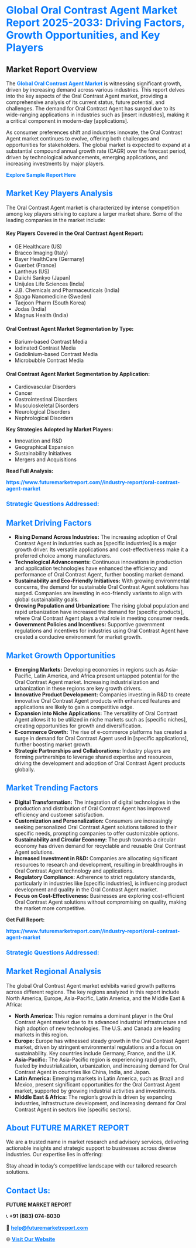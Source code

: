 <h1 style="color: #007BFF;">Global Oral Contrast Agent Market Report 2025-2033: Driving Factors, Growth Opportunities, and Key Players</h1>

<section id="overview">
<h2>Market Report Overview</h2>
<p>The <a href="https://www.futuremarketreport.com//industry-report/oral-contrast-agent-market" style="color: #007BFF; text-decoration: none;"><strong>Global Oral Contrast Agent Market</strong></a> is witnessing significant growth, driven by increasing demand across various industries. This report delves into the key aspects of the Oral Contrast Agent market, providing a comprehensive analysis of its current status, future potential, and challenges. The demand for Oral Contrast Agent has surged due to its wide-ranging applications in industries such as [insert industries], making it a critical component in modern-day [applications].</p>
<p>As consumer preferences shift and industries innovate, the Oral Contrast Agent market continues to evolve, offering both challenges and opportunities for stakeholders. The global market is expected to expand at a substantial compound annual growth rate (CAGR) over the forecast period, driven by technological advancements, emerging applications, and increasing investments by major players.</p>
</section>

<section id="overview">
<p><a href="https://www.futuremarketreport.com//request-sample/reportId=53564" style="color: #007BFF; text-decoration: none;"><strong>Explore Sample Report Here</strong></a></p>
</section>

<section id="key-players">
<h2 style="color: #007BFF;">Market Key Players Analysis</h2>
<p>The Oral Contrast Agent market is characterized by intense competition among key players striving to capture a larger market share. Some of the leading companies in the market include:</p>
<h4>Key Players Covered in the Oral Contrast Agent Report:</h4>
<ul><li>GE Healthcare (US)</li><li>Bracco Imaging (Italy)</li><li>Bayer HealthCare (Germany)</li><li>Guerbet (France)</li><li>Lantheus (US)</li><li>Daiichi Sankyo (Japan)</li><li>Unijules Life Sciences (India)</li><li>J.B. Chemicals and Pharmaceuticals (India)</li><li>Spago Nanomedicine (Sweden)</li><li>Taejoon Pharm (South Korea)</li><li>Jodas (India)</li><li>Magnus Health (India)</li></ul>
<h4>Oral Contrast Agent Market Segmentation by Type:</h4>
<ul><li>Barium-based Contrast Media</li><li>Iodinated Contrast Media</li><li>Gadolinium-based Contrast Media</li><li>Microbubble Contrast Media</li></ul>

<h4>Oral Contrast Agent Market Segmentation by Application:</h4>
<ul><li>Cardiovascular Disorders</li><li>Cancer</li><li>Gastrointestinal Disorders</li><li>Musculoskeletal Disorders</li><li>Neurological Disorders</li><li>Nephrological Disorders</li></ul>
<p><strong>Key Strategies Adopted by Market Players:</strong></p>
<ul>
<li>Innovation and R&D</li>
<li>Geographical Expansion</li>
<li>Sustainability Initiatives</li>
<li>Mergers and Acquisitions</li>
</ul>
</section>

<section>
<p><strong>Read Full Analysis: </strong></p><a href="https://www.futuremarketreport.com//industry-report/oral-contrast-agent-market" style="color: #007BFF; text-decoration: none;"><strong>https://www.futuremarketreport.com//industry-report/oral-contrast-agent-market</strong></a>
<h3 style="color: #007BFF;">Strategic Questions Addressed:</h3>
</section>

<section id="driving-factors">
<h2 style="color: #007BFF;">Market Driving Factors</h2>
<ul>
<li><strong>Rising Demand Across Industries:</strong> The increasing adoption of Oral Contrast Agent in industries such as [specific industries] is a major growth driver. Its versatile applications and cost-effectiveness make it a preferred choice among manufacturers.</li>
<li><strong>Technological Advancements:</strong> Continuous innovations in production and application technologies have enhanced the efficiency and performance of Oral Contrast Agent, further boosting market demand.</li>
<li><strong>Sustainability and Eco-Friendly Initiatives:</strong> With growing environmental concerns, the demand for sustainable Oral Contrast Agent solutions has surged. Companies are investing in eco-friendly variants to align with global sustainability goals.</li>
<li><strong>Growing Population and Urbanization:</strong> The rising global population and rapid urbanization have increased the demand for [specific products], where Oral Contrast Agent plays a vital role in meeting consumer needs.</li>
<li><strong>Government Policies and Incentives:</strong> Supportive government regulations and incentives for industries using Oral Contrast Agent have created a conducive environment for market growth.</li>
</ul>
</section>

<section id="growth-opportunities">
<h2 style="color: #007BFF;">Market Growth Opportunities</h2>
<ul>
<li><strong>Emerging Markets:</strong> Developing economies in regions such as Asia-Pacific, Latin America, and Africa present untapped potential for the Oral Contrast Agent market. Increasing industrialization and urbanization in these regions are key growth drivers.</li>
<li><strong>Innovative Product Development:</strong> Companies investing in R&D to create innovative Oral Contrast Agent products with enhanced features and applications are likely to gain a competitive edge.</li>
<li><strong>Expansion into Niche Applications:</strong> The versatility of Oral Contrast Agent allows it to be utilized in niche markets such as [specific niches], creating opportunities for growth and diversification.</li>
<li><strong>E-commerce Growth:</strong> The rise of e-commerce platforms has created a surge in demand for Oral Contrast Agent used in [specific applications], further boosting market growth.</li>
<li><strong>Strategic Partnerships and Collaborations:</strong> Industry players are forming partnerships to leverage shared expertise and resources, driving the development and adoption of Oral Contrast Agent products globally.</li>
</ul>
</section>

<section id="trending-factors">
<h2 style="color: #007BFF;">Market Trending Factors</h2>
<ul>
<li><strong>Digital Transformation:</strong> The integration of digital technologies in the production and distribution of Oral Contrast Agent has improved efficiency and customer satisfaction.</li>
<li><strong>Customization and Personalization:</strong> Consumers are increasingly seeking personalized Oral Contrast Agent solutions tailored to their specific needs, prompting companies to offer customizable options.</li>
<li><strong>Sustainability and Circular Economy:</strong> The push towards a circular economy has driven demand for recyclable and reusable Oral Contrast Agent solutions.</li>
<li><strong>Increased Investment in R&D:</strong> Companies are allocating significant resources to research and development, resulting in breakthroughs in Oral Contrast Agent technology and applications.</li>
<li><strong>Regulatory Compliance:</strong> Adherence to strict regulatory standards, particularly in industries like [specific industries], is influencing product development and quality in the Oral Contrast Agent market.</li>
<li><strong>Focus on Cost-Effectiveness:</strong> Businesses are exploring cost-efficient Oral Contrast Agent solutions without compromising on quality, making the market more competitive.</li>
</ul>
</section>

<section>
<p><strong>Get Full Report: </strong></p><a href="https://www.futuremarketreport.com//industry-report/oral-contrast-agent-market" style="color: #007BFF; text-decoration: none;"><strong>https://www.futuremarketreport.com//industry-report/oral-contrast-agent-market</strong></a>
<h3 style="color: #007BFF;">Strategic Questions Addressed:</h3>
</section>


<section id="regional-analysis">
<h2 style="color: #007BFF;">Market Regional Analysis</h2>
<p>The global Oral Contrast Agent market exhibits varied growth patterns across different regions. The key regions analyzed in this report include North America, Europe, Asia-Pacific, Latin America, and the Middle East & Africa:</p>
<ul>
<li><strong>North America:</strong> This region remains a dominant player in the Oral Contrast Agent market due to its advanced industrial infrastructure and high adoption of new technologies. The U.S. and Canada are leading markets in this region.</li>
<li><strong>Europe:</strong> Europe has witnessed steady growth in the Oral Contrast Agent market, driven by stringent environmental regulations and a focus on sustainability. Key countries include Germany, France, and the U.K.</li>
<li><strong>Asia-Pacific:</strong> The Asia-Pacific region is experiencing rapid growth, fueled by industrialization, urbanization, and increasing demand for Oral Contrast Agent in countries like China, India, and Japan.</li>
<li><strong>Latin America:</strong> Emerging markets in Latin America, such as Brazil and Mexico, present significant opportunities for the Oral Contrast Agent market, supported by growing industrial activities and investments.</li>
<li><strong>Middle East & Africa:</strong> The region’s growth is driven by expanding industries, infrastructure development, and increasing demand for Oral Contrast Agent in sectors like [specific sectors].</li>
</ul>
</section>

<footer>
<h2 style="color: #007BFF;">About FUTURE MARKET REPORT</h2>
<p>We are a trusted name in market research and advisory services, delivering actionable insights and strategic support to businesses across diverse industries. Our expertise lies in offering:</p>

<p>Stay ahead in today’s competitive landscape with our tailored research solutions.</p>

<h2 style="color: #007BFF;">Contact Us:</h2>
<p><strong>FUTURE MARKET REPORT</strong></p>
<p>📞 <strong>+91 (883) 074-8030</strong></p>
<p>📧 <strong><a href="mailto:help@futuremarketreport.com" style="color: #007BFF;">help@futuremarketreport.com</a></strong></p>
<p>🌐 <strong><a href="https://www.futuremarketreport.com/" style="color: #007BFF;">Visit Our Website</a></strong></p>
</footer>